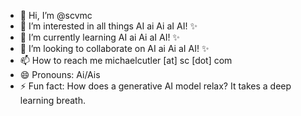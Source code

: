 - 👋 Hi, I’m @scvmc
- 👀 I’m interested in all things AI ai Ai aI AI! ✨
- 🌱 I’m currently learning AI ai Ai aI AI! ✨
- 💞️ I’m looking to collaborate on AI ai Ai aI AI! ✨
- 📫 How to reach me michaelcutler [at] sc [dot] com
- 😄 Pronouns: Ai/Ais
- ⚡ Fun fact: How does a generative AI model relax? It takes a deep learning breath.

<!---
scvmc/scvmc is a ✨ special ✨ repository because its `README.md` (this file) appears on your GitHub profile.
You can click the Preview link to take a look at your changes.
--->
